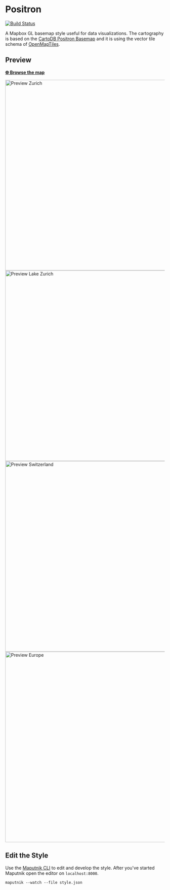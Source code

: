 # Positron

[![Build Status](https://travis-ci.org/openmaptiles/positron-gl-style.svg?branch=master)](https://travis-ci.org/openmaptiles/positron-gl-style)

A Mapbox GL basemap style useful for data visualizations. The cartography is based on the
[CartoDB Positron Basemap](https://github.com/CartoDB/CartoDB-basemaps) and it is using the vector tile
schema of [OpenMapTiles](https://github.com/openmaptiles/openmaptiles).

## Preview

**[:globe_with_meridians: Browse the map](https://openmaptiles.github.io/positron-gl-style)**

<img src="https://github.com/openmaptiles/positron-gl-style/raw/gh-pages/preview/preview-15.png" width="600" title="Preview Zurich">

<img src="https://github.com/openmaptiles/positron-gl-style/raw/gh-pages/preview/preview-10.png" width="600" title="Preview Lake Zurich">

<img src="https://github.com/openmaptiles/positron-gl-style/raw/gh-pages/preview/preview-7.png" width="600" title="Preview Switzerland">

<img src="https://github.com/openmaptiles/positron-gl-style/raw/gh-pages/preview/preview-4.png" width="600" title="Preview Europe">

## Edit the Style

Use the [Maputnik CLI](http://openmaptiles.org/docs/style/maputnik/) to edit and develop the style.
After you've started Maputnik open the editor on `localhost:8000`.

```
maputnik --watch --file style.json
```
